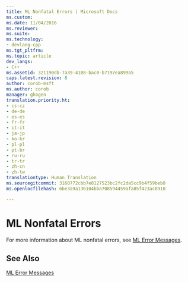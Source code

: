 ```yaml
---
title: ML Nonfatal Errors | Microsoft Docs
ms.custom: 
ms.date: 11/04/2016
ms.reviewer: 
ms.suite: 
ms.technology:
- devlang-cpp
ms.tgt_pltfrm: 
ms.topic: article
dev_langs:
- C++
ms.assetid: 321190db-7a39-4108-bac0-b7197ea899a5
caps.latest.revision: 8
author: corob-msft
ms.author: corob
manager: ghogen
translation.priority.ht:
- cs-cz
- de-de
- es-es
- fr-fr
- it-it
- ja-jp
- ko-kr
- pl-pl
- pt-br
- ru-ru
- tr-tr
- zh-cn
- zh-tw
translationtype: Human Translation
ms.sourcegitcommit: 3168772cbb7e8127523bc2fc2da5cc9b4f59beb8
ms.openlocfilehash: 6be3a9a136104bba708594459afa85f423ac8910

---
```

# ML Nonfatal Errors
For more information about ML nonfatal errors, see [ML Error Messages](../../assembler/masm/ml-error-messages.md).  
  
## See Also  
 [ML Error Messages](../../assembler/masm/ml-error-messages.md)


<!--HONumber=Jan17_HO1-->


